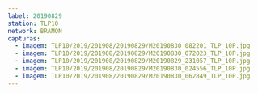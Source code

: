 ```yaml
---
label: 20190829
station: TLP10
network: BRAMON
capturas:
  - imagem: TLP10/2019/201908/20190829/M20190830_082201_TLP_10P.jpg
  - imagem: TLP10/2019/201908/20190829/M20190830_072023_TLP_10P.jpg
  - imagem: TLP10/2019/201908/20190829/M20190829_231057_TLP_10P.jpg
  - imagem: TLP10/2019/201908/20190829/M20190830_024556_TLP_10P.jpg
  - imagem: TLP10/2019/201908/20190829/M20190830_062849_TLP_10P.jpg
---
```

